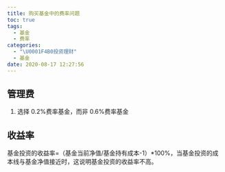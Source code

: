 ```yaml
---
title: 购买基金中的费率问题
toc: true
tags:
  - 基金
  - 费率
categories:
  - "\U0001F4B0投资理财"
  - 基金
date: 2020-08-17 12:27:56
---
```


## 管理费

1. 选择 0.2%费率基金，而非 0.6%费率基金

## 收益率

基金投资的收益率=（基金当前净值/基金持有成本-1）*100%，当基金投资的成本线与基金净值接近时，这说明基金投资的收益率不高。